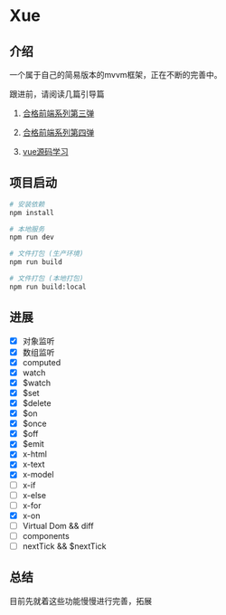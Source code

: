 # Xue

## 介绍

一个属于自己的简易版本的mvvm框架，正在不断的完善中。

跟进前，请阅读几篇引导篇

1. [合格前端系列第三弹](https://zhuanlan.zhihu.com/p/27028242)

2. [合格前端系列第四弹](https://zhuanlan.zhihu.com/p/27166404)

3. [vue源码学习](http://hcysun.me/2017/03/03/Vue%E6%BA%90%E7%A0%81%E5%AD%A6%E4%B9%A0/)

## 项目启动

```bash
# 安装依赖
npm install

# 本地服务
npm run dev

# 文件打包 (生产环境)
npm run build

# 文件打包 (本地打包)
npm run build:local

```

## 进展

- [x] 对象监听
- [x] 数组监听
- [x] computed
- [x] watch
- [x] $watch
- [x] $set
- [x] $delete
- [x] $on
- [x] $once
- [x] $off
- [x] $emit
- [x] x-html
- [x] x-text
- [x] x-model
- [ ] x-if
- [ ] x-else
- [ ] x-for
- [x] x-on
- [ ] Virtual Dom && diff
- [ ] components
- [ ] nextTick && $nextTick

## 总结

目前先就着这些功能慢慢进行完善，拓展
